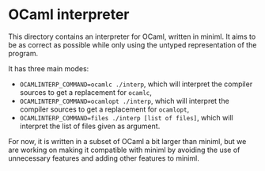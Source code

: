 # OCaml interpreter

This directory contains an interpreter for OCaml, written in miniml. It aims to be as correct as possible while only using the untyped representation of the program.

It has three main modes:
- `OCAMLINTERP_COMMAND=ocamlc ./interp`, which will interpret the compiler sources to get a replacement for `ocamlc`,
- `OCAMLINTERP_COMMAND=ocamlopt ./interp`, which will interpret the compiler sources to get a replacement for `ocamlopt`,
- `OCAMLINTERP_COMMAND=files ./interp [list of files]`, which will interpret the list of files given as argument.

For now, it is written in a subset of OCaml a bit larger than miniml, but we are working on making it compatible with miniml by avoiding the use of unnecessary features and adding other features to miniml.
